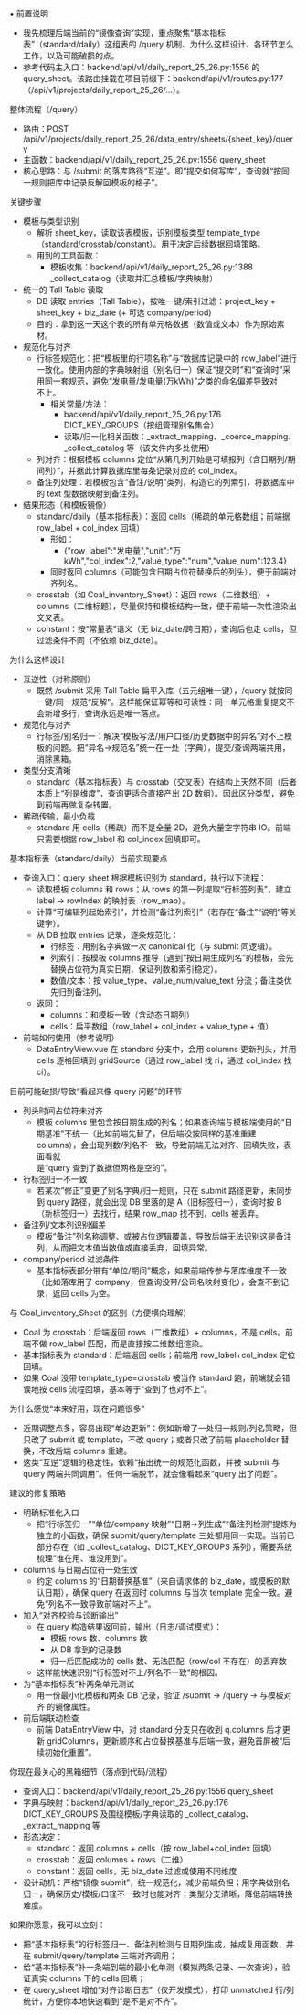 
• 前置说明
                                                                                                                                                                                                         
  - 我先梳理后端当前的“镜像查询”实现，重点聚焦“基本指标表”（standard/daily）这组表的 /query 机制、为什么这样设计、各环节怎么工作，以及可能破损的点。                                                     
  - 参考代码主入口：backend/api/v1/daily_report_25_26.py:1556 的 query_sheet。该路由挂载在项目前缀下：backend/api/v1/routes.py:177（/api/v1/projects/daily_report_25_26/...）。                          
                                                                                                                                                                                                         
  整体流程（/query）                                                                                                                                                                                     
                                                                                                                                                                                                         
  - 路由：POST /api/v1/projects/daily_report_25_26/data_entry/sheets/{sheet_key}/query                                                                                                                   
  - 主函数：backend/api/v1/daily_report_25_26.py:1556 query_sheet                                                                                                                                        
  - 核心思路：与 /submit 的落库路径“互逆”。即“提交如何写库”，查询就“按同一规则把库中记录反解回模板的格子”。                                                                                              
                                                                                                                                                                                                         
  关键步骤                                                                                                                                                                                               
                                                                                                                                                                                                         
  - 模板与类型识别                                                                                                                                                                                       
      - 解析 sheet_key，读取该表模板，识别模板类型 template_type（standard/crosstab/constant）。用于决定后续数据回填策略。                                                                               
      - 用到的工具函数：                                                                                                                                                                                 
          - 模板收集：backend/api/v1/daily_report_25_26.py:1388 _collect_catalog（读取并汇总模板/字典映射）                                                                                              
  - 统一的 Tall Table 读取                                                                                                                                                                               
      - DB 读取 entries（Tall Table），按唯一键/索引过滤：project_key + sheet_key + biz_date (+ 可选 company/period)                                                                                     
      - 目的：拿到这一天这个表的所有单元格数据（数值或文本）作为原始素材。                                                                                                                               
  - 规范化与对齐                                                                                                                                                                                         
      - 行标签规范化：把“模板里的行项名称”与“数据库记录中的 row_label”进行一致化。使用内部的字典映射组（别名归一）保证“提交时”和“查询时”采用同一套规范，避免“发电量/发电量(万kWh)”之类的命名偏差导致对   
        不上。                                                                                                                                                                                           
          - 相关常量/方法：                                                                                                                                                                              
              - backend/api/v1/daily_report_25_26.py:176 DICT_KEY_GROUPS（按组管理别名集合）                                                                                                             
              - 读取/归一化相关函数：_extract_mapping、_coerce_mapping、_collect_catalog 等（该文件内多处使用）                                                                                          
      - 列对齐：根据模板 columns 定位“从第几列开始是可填报列（含日期列/期间列）”，并据此计算数据库里每条记录对应的 col_index。                                                                           
      - 备注列处理：若模板包含“备注/说明”类列，构造它的列索引，将数据库中的 text 型数据映射到备注列。                                                                                                    
  - 结果形态（和模板镜像）                                                                                                                                                                               
      - standard/daily（基本指标表）：返回 cells（稀疏的单元格数组；前端据 row_label + col_index 回填）                                                                                                  
          - 形如：                                                                                                                                                                                       
              - {"row_label":"发电量","unit":"万kWh","col_index":2,"value_type":"num","value_num":123.4}                                                                                                 
          - 同时返回 columns（可能包含日期占位符替换后的列头），便于前端对齐列名。                                                                                                                       
      - crosstab（如 Coal_inventory_Sheet）：返回 rows（二维数组）+ columns（二维标题），尽量保持和模板结构一致，便于前端一次性渲染出交叉表。                                                            
      - constant：按“常量表”语义（无 biz_date/跨日期），查询后也走 cells，但过滤条件不同（不依赖 biz_date）。                                                                                            
                                                                                                                                                                                                         
  为什么这样设计                                                                                                                                                                                         
                                                                                                                                                                                                         
  - 互逆性（对称原则）                                                                                                                                                                                   
      - 既然 /submit 采用 Tall Table 扁平入库（五元组唯一键），/query 就按同一键/同一规范“反解”。这样能保证幂等和可读性：同一单元格重复提交不会新增多行，查询永远是唯一落点。                            
  - 规范化与对齐                                                                                                                                                                                         
      - 行标签/别名归一：解决“模板写法/用户口径/历史数据中的异名”对不上模板的问题。把“异名→规范名”统一在一处（字典），提交/查询两端共用，消除黑箱。                                                      
  - 类型分支清晰                                                                                                                                                                                         
      - standard（基本指标表）与 crosstab（交叉表）在结构上天然不同（后者本质上“列是维度”，查询更适合直接产出 2D 数组）。因此区分类型，避免到前端再做复杂转置。                                          
  - 稀疏传输，最小负载                                                                                                                                                                                   
      - standard 用 cells（稀疏）而不是全量 2D，避免大量空字符串 IO。前端只需要根据 row_label 和 col_index 回填即可。                                                                                    
                                                                                                                                                                                                         
  基本指标表（standard/daily）当前实现要点                                                                                                                                                               
                                                                                                                                                                                                         
  - 查询入口：query_sheet 根据模板识别为 standard，执行以下流程：                                                                                                                                        
      - 读取模板 columns 和 rows；从 rows 的第一列提取“行标签列表”，建立 label → rowIndex 的映射表（row_map）。                                                                                          
      - 计算“可编辑列起始索引”，并检测“备注列索引”（若存在“备注”“说明”等关键字）。                                                                                                                       
      - 从 DB 拉取 entries 记录，逐条规范化：                                                                                                                                                            
          - 行标签：用别名字典做一次 canonical 化（与 submit 同逻辑）。                                                                                                                                  
          - 列索引：按模板 columns 推导（遇到“按日期生成列名”的模板，会先替换占位符为真实日期，保证列数和索引稳定）。                                                                                    
          - 数值/文本：按 value_type、value_num/value_text 分流；备注类优先归到备注列。                                                                                                                  
      - 返回：                                                                                                                                                                                           
          - columns：和模板一致（含动态日期列）                                                                                                                                                          
          - cells：扁平数组（row_label + col_index + value_type + 值）                                                                                                                                   
  - 前端如何使用（参考说明）                                                                                                                                                                             
      - DataEntryView.vue 在 standard 分支中，会用 columns 更新列头，并用 cells 逐格回填到 gridSource（通过 row_label 找 ri，通过 col_index 找 ci）。                                                    
                                                                                                                                                                                                         
  目前可能破损/导致“看起来像 query 问题”的环节                                                                                                                                                           
                                                                                                                                                                                                         
  - 列头时间占位符未对齐                                                                                                                                                                                 
      - 模板 columns 里包含按日期生成的列名；如果查询端与模板端使用的“日期基准”不统一（比如前端先替了，但后端没按同样的基准重建 columns），会出现列数/列名不一致，导致前端无法对齐、回填失败，表面看就   
        是“query 查到了数据但网格是空的”。                                                                                                                                                               
  - 行标签归一不一致                                                                                                                                                                                     
      - 若某次“修正”变更了别名字典/归一规则，只在 submit 路径更新，未同步到 query 路径，就会出现 DB 里落的是 A（旧标签归一），查询时按 B（新标签归一）去找行，结果 row_map 找不到，cells 被丢弃。        
  - 备注列/文本列识别偏差                                                                                                                                                                                
      - 模板“备注”列名称调整、或被占位逻辑覆盖，导致后端无法识别这是备注列，从而把文本值当数值或直接丢弃，回填异常。                                                                                     
  - company/period 过滤条件                                                                                                                                                                              
      - 基本指标表部分带有“单位/期间”概念，如果前端传参与落库维度不一致（比如落库用了 company，但查询没带/公司名映射变化），会查不到记录，返回 cells 为空。                                              
                                                                                                                                                                                                         
  与 Coal_inventory_Sheet 的区别（方便横向理解）                                                                                                                                                         
                                                                                                                                                                                                         
  - Coal 为 crosstab：后端返回 rows（二维数组）+ columns，不是 cells。前端不做 row_label 匹配，而是直接按二维数组渲染。                                                                                  
  - 基本指标表为 standard：后端返回 cells；前端用 row_label+col_index 定位回填。                                                                                                                         
  - 如果 Coal 没带 template_type=crosstab 被当作 standard 跑，前端就会错误地按 cells 流程回填，基本等于“查到了也对不上”。                                                                                
                                                                                                                                                                                                         
  为什么感觉“本来好用，现在问题很多”                                                                                                                                                                     
                                                                                                                                                                                                         
  - 近期调整点多，容易出现“单边更新”：例如新增了一处归一规则/列名策略，但只改了 submit 或 template，不改 query；或者只改了前端 placeholder 替换，不改后端 columns 重建。                                 
  - 这类“互逆”逻辑的稳定性，依赖“抽出统一的规范化函数，并被 submit 与 query 两端共同调用”。任何一端脱节，就会像看起来“query 出了问题”。                                                                  
                                                                                                                                                                                                         
  建议的修复策略                                                                                                                                                                                         
                                                                                                                                                                                                         
  - 明确标准化入口                                                                                                                                                                                       
      - 把“行标签归一”“单位/company 映射”“日期→列生成”“备注列检测”提炼为独立的小函数，确保 submit/query/template 三处都用同一实现。当前已部分存在（如 _collect_catalog、DICT_KEY_GROUPS 系列），需要系统 
        梳理“谁在用、谁没用到”。                                                                                                                                                                         
  - columns 与日期占位符一处生效                                                                                                                                                                         
      - 约定 columns 的“日期替换基准”（来自请求体的 biz_date，或模板的默认日期），确保 query 在返回时 columns 与当次 template 完全一致。避免“列名不一致导致前端对不上”。                                 
  - 加入“对齐校验与诊断输出”                                                                                                                                                                             
      - 在 query 构造结果返回前，输出（日志/调试模式）：                                                                                                                                                 
          - 模板 rows 数、columns 数                                                                                                                                                                     
          - 从 DB 拿到的记录数                                                                                                                                                                           
          - 归一后匹配成功的 cells 数、无法匹配（row/col 不存在）的丢弃数                                                                                                                                
      - 这样能快速识别“行标签对不上/列名不一致”的根因。                                                                                                                                                  
  - 为“基本指标表”补两条单元测试                                                                                                                                                                         
      - 用一份最小化模板和两条 DB 记录，验证 /submit → /query → 与模板对齐 的镜像属性。                                                                                                                  
  - 前后端联动检查                                                                                                                                                                                       
      - 前端 DataEntryView 中，对 standard 分支只在收到 q.columns 后才更新 gridColumns，更新顺序和占位替换基准与后端一致，避免首屏被“后续初始化重置”。                                                   
                                                                                                                                                                                                         
  你现在最关心的黑箱细节（落点到代码/流程）                                                                                                                                                              
                                                                                                                                                                                                         
  - 查询入口：backend/api/v1/daily_report_25_26.py:1556 query_sheet                                                                                                                                      
  - 字典与映射：backend/api/v1/daily_report_25_26.py:176 DICT_KEY_GROUPS 及围绕模板/字典读取的 _collect_catalog、_extract_mapping 等                                                                     
  - 形态决定：                                                                                                                                                                                           
      - standard：返回 columns + cells（按 row_label+col_index 回填）                                                                                                                                    
      - crosstab：返回 columns + rows（二维）                                                                                                                                                            
      - constant：返回 cells，无 biz_date 过滤或使用不同维度                                                                                                                                             
  - 设计动机：严格“镜像 submit”，统一规范化，减少前端负担；用字典做别名归一，确保历史/模板/口径不一致时也能对齐；类型分支清晰，降低前端转换难度。                                                        
                                                                                                                                                                                                         
  如果你愿意，我可以立刻：                                                                                                                                                                               
                                                                                                                                                                                                         
  - 把“基本指标表”的行标签归一、备注列检测与日期列生成，抽成复用函数，并在 submit/query/template 三端对齐调用；                                                                                          
  - 给“基本指标表”补一条端到端的最小化单测（模拟两条记录、一次查询），验证真实 columns 下的 cells 回填；                                                                                                 
  - 在 query_sheet 增加“对齐诊断日志”（仅开发模式），打印 unmatched 行/列统计，方便你本地快速看到“是不是对不齐”。       